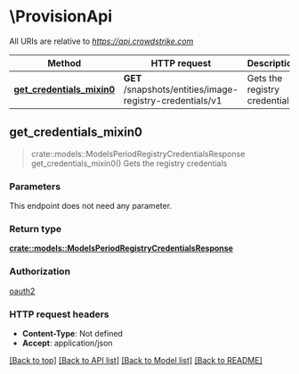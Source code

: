 # \ProvisionApi

All URIs are relative to *<https://api.crowdstrike.com>*

Method | HTTP request | Description
------------- | ------------- | -------------
[**get_credentials_mixin0**](ProvisionApi.md#get_credentials_mixin0) | **GET** /snapshots/entities/image-registry-credentials/v1 | Gets the registry credentials

## get_credentials_mixin0

> crate::models::ModelsPeriodRegistryCredentialsResponse get_credentials_mixin0()
Gets the registry credentials

### Parameters

This endpoint does not need any parameter.

### Return type

[**crate::models::ModelsPeriodRegistryCredentialsResponse**](models.RegistryCredentialsResponse.md)

### Authorization

[oauth2](../README.md#oauth2)

### HTTP request headers

- **Content-Type**: Not defined
- **Accept**: application/json

[[Back to top]](#) [[Back to API list]](../README.md#documentation-for-api-endpoints) [[Back to Model list]](../README.md#documentation-for-models) [[Back to README]](../README.md)
